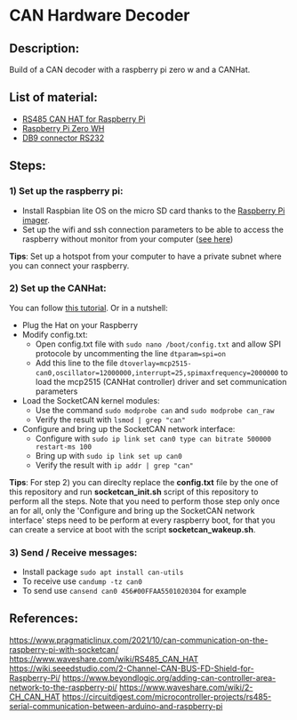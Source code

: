 # CAN Hardware Decoder

## Description:
Build of a CAN decoder with a raspberry pi zero w and a CANHat.

## List of material:
* [RS485 CAN HAT for Raspberry Pi](https://www.amazon.com/RS485-CAN-HAT-Long-Distance-Communication/dp/B07VMB1ZKH/ref=sr_1_2?crid=2VKVGQISVE8EN&keywords=waveshare+rs485+canhat&qid=1704312361&sprefix=canhat+%2Caps%2C129&sr=8-2)
* [Raspberry Pi Zero WH](https://www.amazon.com/Raspberry-Bluetooth-Compatible-Connector-headers/dp/B0CG99MR5W/ref=sr_1_4?crid=24FPUDKHENO8M&keywords=raspberry+pi+zero+wh&qid=1704312449&sprefix=raspberry+pi+zero+wh%2Caps%2C116&sr=8-4)
* [DB9 connector RS232](https://www.amazon.com/Jienk-Serial-Solder-Connectors-Couplers/dp/B08JLFJJNT/ref=sr_1_13?crid=31WMACKUU3T3U&keywords=db9%2Bconnector&qid=1704312518&sprefix=db9%2B%2Caps%2C138&sr=8-13&th=1)
  
## Steps:

### 1) Set up the raspberry pi:
* Install Raspbian lite OS on the micro SD card thanks to the [Raspberry Pi imager](https://www.raspberrypi.com/software/).
* Set up the wifi and ssh connection parameters to be able to access the raspberry without monitor from your computer ([see here](https://www.learnrobotics.org/blog/raspberry-pi-without-a-monitor/#:~:text=Second%20Method%3A%20Raspberry%20Pi%20Without%20Monitor))

**Tips**: Set up a hotspot from your computer to have a private subnet where you can connect your raspberry.

### 2) Set up the CANHat:
You can follow [this tutorial](https://www.pragmaticlinux.com/2021/10/can-communication-on-the-raspberry-pi-with-socketcan/). Or in a nutshell:
* Plug the Hat on your Raspberry
* Modify config.txt:  
  * Open config.txt file with `sudo nano /boot/config.txt` and allow SPI protocole by uncommenting the line `dtparam=spi=on`
  * Add this line to the file `dtoverlay=mcp2515-can0,oscillator=12000000,interrupt=25,spimaxfrequency=2000000` to load the mcp2515 (CANHat controller) driver and set communication parameters
* Load the SocketCAN kernel modules:
  * Use the command `sudo modprobe can` and `sudo modprobe can_raw`
  * Verify the result with `lsmod | grep "can"`
* Configure and bring up the SocketCAN network interface:
  * Configure with `sudo ip link set can0 type can bitrate 500000 restart-ms 100`
  * Bring up with `sudo ip link set up can0`
  * Verify the result with `ip addr | grep "can"`

**Tips**: For step 2) you can direclty replace the **config.txt** file by the one of this repository and run **socketcan_init.sh** script of this repository to perform all the steps. Note that you need to perform those step only once an for all, only the 'Configure and bring up the SocketCAN network interface' steps need to be perform at every raspberry boot, for that you can create a service at boot with the script **socketcan_wakeup.sh**.

### 3) Send / Receive messages:
* Install package `sudo apt install can-utils`
* To receive use `candump -tz can0`
* To send use `cansend can0 456#00FFAA5501020304` for example

## References:
<https://www.pragmaticlinux.com/2021/10/can-communication-on-the-raspberry-pi-with-socketcan/>
<https://www.waveshare.com/wiki/RS485_CAN_HAT>
<https://wiki.seeedstudio.com/2-Channel-CAN-BUS-FD-Shield-for-Raspberry-Pi/>
<https://www.beyondlogic.org/adding-can-controller-area-network-to-the-raspberry-pi/>
<https://www.waveshare.com/wiki/2-CH_CAN_HAT>
<https://circuitdigest.com/microcontroller-projects/rs485-serial-communication-between-arduino-and-raspberry-pi>
